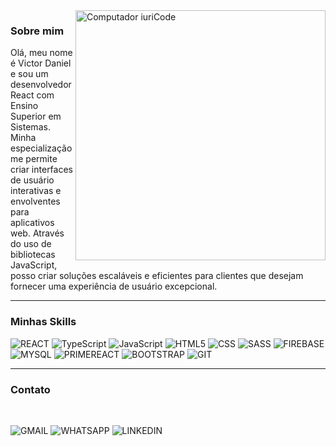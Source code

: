 <img src="https://raw.githubusercontent.com/MicaelliMedeiros/micaellimedeiros/master/image/computer-illustration.png" min-width="400px" max-width="400px" width="400px" align="right" alt="Computador iuriCode">

<h3>Sobre mim </h3>

<p align="left"> 
Olá, meu nome é Victor Daniel e sou um desenvolvedor React com Ensino Superior em Sistemas. Minha especialização me permite criar interfaces de usuário interativas e envolventes para aplicativos web. Através do uso de bibliotecas JavaScript, posso criar soluções escaláveis e eficientes para clientes que desejam fornecer uma experiência de usuário excepcional.
</p>

----

<h3>Minhas Skills </h3>

![REACT](https://img.shields.io/badge/React-20232A?style=for-the-badge&logo=react&logoColor=61DAFB)
![TypeScript](https://img.shields.io/badge/TypeScript-007ACC?style=for-the-badge&logo=typescript&logoColor=white)
![JavaScript](https://img.shields.io/badge/JavaScript-F7DF1E?style=for-the-badge&logo=javascript&logoColor=black)
![HTML5](https://img.shields.io/badge/HTML5-E34F26?style=for-the-badge&logo=html5&logoColor=white)
![CSS](https://img.shields.io/badge/CSS-239120?&style=for-the-badge&logo=css3&logoColor=white)
![SASS](https://img.shields.io/badge/Sass-CC6699?style=for-the-badge&logo=sass&logoColor=white)
![FIREBASE](https://img.shields.io/badge/Firebase-F29D0C?style=for-the-badge&logo=firebase&logoColor=white)
![MYSQL](https://img.shields.io/badge/MySQL-00000F?style=for-the-badge&logo=mysql&logoColor=white)
![PRIMEREACT](https://img.shields.io/badge/PrimeReact-03c4e8?style=for-the-badge&logo=react&logoColor=white)
![BOOTSTRAP](https://img.shields.io/badge/Bootstrap-563D7C?style=for-the-badge&logo=bootstrap&logoColor=white)
![GIT](https://img.shields.io/badge/Git-E34F26?style=for-the-badge&logo=git&logoColor=white)
   
---

<h3>Contato </h3>
<br />

![GMAIL](https://img.shields.io/badge/Gmail-D14836?style=for-the-badge&logo=gmail&logoColor=white)
![WHATSAPP](https://img.shields.io/badge/WhatsApp-25D366?style=for-the-badge&logo=whatsapp&logoColor=white)
![LINKEDIN](https://img.shields.io/badge/LinkedIn-0077B5?style=for-the-badge&logo=linkedin&logoColor=white)
